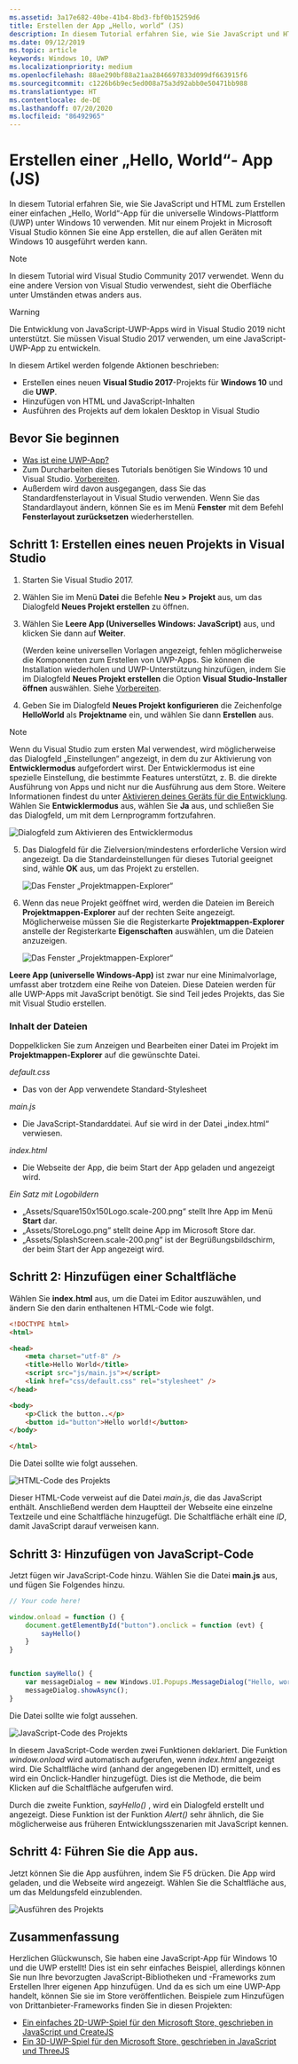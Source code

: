 ```yaml
---
ms.assetid: 3a17e682-40be-41b4-8bd3-fbf0b15259d6
title: Erstellen der App „Hello, world“ (JS)
description: In diesem Tutorial erfahren Sie, wie Sie JavaScript und HTML zum Erstellen einer einfachen &\#0034;Hello, World&\#0034;-App für die universelle Windows-Plattform (UWP) unter Windows 10 verwenden.
ms.date: 09/12/2019
ms.topic: article
keywords: Windows 10, UWP
ms.localizationpriority: medium
ms.openlocfilehash: 88ae290bf88a21aa2846697833d099df663915f6
ms.sourcegitcommit: c1226b6b9ec5ed008a75a3d92abb0e50471bb988
ms.translationtype: HT
ms.contentlocale: de-DE
ms.lasthandoff: 07/20/2020
ms.locfileid: "86492965"
---
```

# <a name="create-a-hello-world-app-js"></a>Erstellen einer „Hello, World“- App (JS)

In diesem Tutorial erfahren Sie, wie Sie JavaScript und HTML zum Erstellen einer einfachen „Hello, World“-App für die universelle Windows-Plattform (UWP) unter Windows 10 verwenden. Mit nur einem Projekt in Microsoft Visual Studio können Sie eine App erstellen, die auf allen Geräten mit Windows 10 ausgeführt werden kann.

> [!NOTE]
> In diesem Tutorial wird Visual Studio Community 2017 verwendet. Wenn du eine andere Version von Visual Studio verwendest, sieht die Oberfläche unter Umständen etwas anders aus.

> [!WARNING]
> Die Entwicklung von JavaScript-UWP-Apps wird in Visual Studio 2019 nicht unterstützt. Sie müssen Visual Studio 2017 verwenden, um eine JavaScript-UWP-App zu entwickeln.

In diesem Artikel werden folgende Aktionen beschrieben:

-   Erstellen eines neuen **Visual Studio 2017**-Projekts für **Windows 10** und die **UWP**.
-   Hinzufügen von HTML und JavaScript-Inhalten
-   Ausführen des Projekts auf dem lokalen Desktop in Visual Studio

## <a name="before-you-start"></a>Bevor Sie beginnen

-   [Was ist eine UWP-App?](universal-application-platform-guide.md)
-   Zum Durcharbeiten dieses Tutorials benötigen Sie Windows 10 und Visual Studio. [Vorbereiten](get-set-up.md).
-   Außerdem wird davon ausgegangen, dass Sie das Standardfensterlayout in Visual Studio verwenden. Wenn Sie das Standardlayout ändern, können Sie es im Menü **Fenster** mit dem Befehl **Fensterlayout zurücksetzen** wiederherstellen.

## <a name="step-1-create-a-new-project-in-visual-studio"></a>Schritt 1: Erstellen eines neuen Projekts in Visual Studio

1.  Starten Sie Visual Studio 2017.

2.  Wählen Sie im Menü **Datei** die Befehle **Neu > Projekt** aus, um das Dialogfeld **Neues Projekt erstellen** zu öffnen.

3.  Wählen Sie **Leere App (Universelles Windows: JavaScript)** aus, und klicken Sie dann auf **Weiter**.

    (Werden keine universellen Vorlagen angezeigt, fehlen möglicherweise die Komponenten zum Erstellen von UWP-Apps. Sie können die Installation wiederholen und UWP-Unterstützung hinzufügen, indem Sie im Dialogfeld **Neues Projekt erstellen** die Option **Visual Studio-Installer öffnen** auswählen. Siehe [Vorbereiten](get-set-up.md).

4.  Geben Sie im Dialogfeld **Neues Projekt konfigurieren** die Zeichenfolge **HelloWorld** als **Projektname** ein, und wählen Sie dann **Erstellen** aus.

> [!NOTE]
> Wenn du Visual Studio zum ersten Mal verwendest, wird möglicherweise das Dialogfeld „Einstellungen“ angezeigt, in dem du zur Aktivierung von **Entwicklermodus** aufgefordert wirst. Der Entwicklermodus ist eine spezielle Einstellung, die bestimmte Features unterstützt, z. B. die direkte Ausführung von Apps und nicht nur die Ausführung aus dem Store. Weitere Informationen findest du unter [Aktivieren deines Geräts für die Entwicklung](enable-your-device-for-development.md). Wählen Sie **Entwicklermodus** aus, wählen Sie **Ja** aus, und schließen Sie das Dialogfeld, um mit dem Lernprogramm fortzufahren.

 ![Dialogfeld zum Aktivieren des Entwicklermodus](images/win10-cs-00.png)

5.  Das Dialogfeld für die Zielversion/mindestens erforderliche Version wird angezeigt. Da die Standardeinstellungen für dieses Tutorial geeignet sind, wähle **OK** aus, um das Projekt zu erstellen.

    ![Das Fenster „Projektmappen-Explorer“](images/win10-cs-02.png)

6.  Wenn das neue Projekt geöffnet wird, werden die Dateien im Bereich **Projektmappen-Explorer** auf der rechten Seite angezeigt. Möglicherweise müssen Sie die Registerkarte **Projektmappen-Explorer** anstelle der Registerkarte **Eigenschaften** auswählen, um die Dateien anzuzeigen.

    ![Das Fenster „Projektmappen-Explorer“](images/win10-js-02.png)

**Leere App (universelle Windows-App)** ist zwar nur eine Minimalvorlage, umfasst aber trotzdem eine Reihe von Dateien. Diese Dateien werden für alle UWP-Apps mit JavaScript benötigt. Sie sind Teil jedes Projekts, das Sie mit Visual Studio erstellen.


### <a name="whats-in-the-files"></a>Inhalt der Dateien

Doppelklicken Sie zum Anzeigen und Bearbeiten einer Datei im Projekt im **Projektmappen-Explorer** auf die gewünschte Datei.

*default.css*

-  Das von der App verwendete Standard-Stylesheet

*main.js*

- Die JavaScript-Standarddatei. Auf sie wird in der Datei „index.html“ verwiesen.

*index.html*

- Die Webseite der App, die beim Start der App geladen und angezeigt wird.

*Ein Satz mit Logobildern*
-   „Assets/Square150x150Logo.scale-200.png“ stellt Ihre App im Menü **Start** dar.
-   „Assets/StoreLogo.png“ stellt deine App im Microsoft Store dar.
-   „Assets/SplashScreen.scale-200.png“ ist der Begrüßungsbildschirm, der beim Start der App angezeigt wird.

## <a name="step-2-adding-a-button"></a>Schritt 2: Hinzufügen einer Schaltfläche

Wählen Sie **index.html** aus, um die Datei im Editor auszuwählen, und ändern Sie den darin enthaltenen HTML-Code wie folgt.

```html
<!DOCTYPE html>
<html>

<head>
    <meta charset="utf-8" />
    <title>Hello World</title>
    <script src="js/main.js"></script>
    <link href="css/default.css" rel="stylesheet" />
</head>

<body>
    <p>Click the button..</p>
    <button id="button">Hello world!</button>
</body>

</html>
```

Die Datei sollte wie folgt aussehen.

 ![HTML-Code des Projekts](images/win10-js-03.png)

Dieser HTML-Code verweist auf die Datei *main.js*, die das JavaScript enthält. Anschließend werden dem Hauptteil der Webseite eine einzelne Textzeile und eine Schaltfläche hinzugefügt. Die Schaltfläche erhält eine *ID*, damit JavaScript darauf verweisen kann.


## <a name="step-3-adding-some-javascript"></a>Schritt 3: Hinzufügen von JavaScript-Code

Jetzt fügen wir JavaScript-Code hinzu. Wählen Sie die Datei **main.js** aus, und fügen Sie Folgendes hinzu.

```javascript
// Your code here!

window.onload = function () {
    document.getElementById("button").onclick = function (evt) {
        sayHello()
    }
}


function sayHello() {
    var messageDialog = new Windows.UI.Popups.MessageDialog("Hello, world!", "Alert");
    messageDialog.showAsync();
}

```

Die Datei sollte wie folgt aussehen.

 ![JavaScript-Code des Projekts](images/win10-js-04.png)

In diesem JavaScript-Code werden zwei Funktionen deklariert. Die Funktion *window.onload* wird automatisch aufgerufen, wenn *index.html* angezeigt wird. Die Schaltfläche wird (anhand der angegebenen ID) ermittelt, und es wird ein Onclick-Handler hinzugefügt. Dies ist die Methode, die beim Klicken auf die Schaltfläche aufgerufen wird.

Durch die zweite Funktion, *sayHello()* , wird ein Dialogfeld erstellt und angezeigt. Diese Funktion ist der Funktion *Alert()* sehr ähnlich, die Sie möglicherweise aus früheren Entwicklungsszenarien mit JavaScript kennen.


## <a name="step-4-run-the-app"></a>Schritt 4: Führen Sie die App aus.

Jetzt können Sie die App ausführen, indem Sie F5 drücken. Die App wird geladen, und die Webseite wird angezeigt. Wählen Sie die Schaltfläche aus, um das Meldungsfeld einzublenden.

 ![Ausführen des Projekts](images/win10-js-05.png)



## <a name="summary"></a>Zusammenfassung


Herzlichen Glückwunsch, Sie haben eine JavaScript-App für Windows 10 und die UWP erstellt! Dies ist ein sehr einfaches Beispiel, allerdings können Sie nun Ihre bevorzugten JavaScript-Bibliotheken und -Frameworks zum Erstellen Ihrer eigenen App hinzufügen. Und da es sich um eine UWP-App handelt, können Sie sie im Store veröffentlichen. Beispiele zum Hinzufügen von Drittanbieter-Frameworks finden Sie in diesen Projekten:

* [Ein einfaches 2D-UWP-Spiel für den Microsoft Store, geschrieben in JavaScript und CreateJS](get-started-tutorial-game-js2d.md)
* [Ein 3D-UWP-Spiel für den Microsoft Store, geschrieben in JavaScript und ThreeJS](get-started-tutorial-game-js3d.md)
